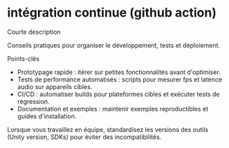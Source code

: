 #  intégration continue (github action)

Courte description

Conseils pratiques pour organiser le développement, tests et déploiement.

Points-clés

- Prototypage rapide : itérer sur petites fonctionnalités avant d'optimiser.
- Tests de performance automatisés : scripts pour mesurer fps et latence audio sur appareils cibles.
- CI/CD : automatiser builds pour plateformes cibles et exécuter tests de régression.
- Documentation et exemples : maintenir exemples reproductibles et guides d'installation.

Lorsque vous travaillez en équipe, standardisez les versions des outils (Unity version, SDKs) pour éviter des incompatibilités.

